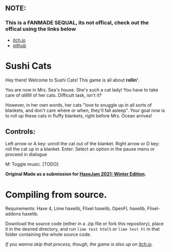 ## NOTE:

### This is a FANMADE SEQUAL, its not offical, check out the offical using the links below
- [itch.io](https://renchuaintreal.itch.io/sushi-cats)
- [github](https://github.com/runkanrenchu/sushi-cats-haxejam)


# Sushi Cats

Hey there! Welcome to Sushi Cats! This game is all about **rollin'**. 

You are now in Mrs. Sea's house. She's such a cat lady! You have to take care of *alllllll* of her cats. Difficult task, isn't it?

However, in her own words, her cats "love to snuggle up in all sorts of blankets, and don't care where or when, they'll fall asleep". 
Your goal now is to roll up these cats in fluffy blankets, right before Mrs. Ocean arrives!

## Controls:

Left arrow or A key: unroll the cat out of the blanket.
Right arrow or D key: roll the cat up in a blanket.
Enter: Select an option in the pause menu or proceed in dialogue

M: Toggle music. [TODO]

**Original Made as a submission for [HaxeJam 2021: Winter Edition](https://itch.io/jam/haxejam-2021-winter-edition).**

# Compiling from source.

Requirements: Haxe 4, Lime haxelib, Flixel haxelib, OpenFL haxelib, Flixel-addons haxelib.

Download the source code (either in a .zip file or fork this repository), place it in the desired directory, and run `lime test html5` or `lime test hl` in that folder containing the whole source code.

*If you wanna skip that process, though, the game is also up on [Itch.io](https://portilizengame.itch.io/sushi-cats-fanmade-sequel).*
